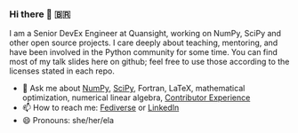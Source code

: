### Hi there 👋 🇧🇷

I am a Senior DevEx Engineer at Quansight, working on NumPy, SciPy and other open source projects. I care deeply about teaching, mentoring, and have been involved in the Python community for some time. You can find most of my talk slides here on github; feel free to use those according to the licenses stated in each repo.

- 💬 Ask me about [NumPy](https://numpy.org), [SciPy](https://scipy.org), Fortran, LaTeX, mathematical optimization, numerical linear algebra, [Contributor Experience](https://contributor-experience.org)
- 📫 How to reach me: [Fediverse](https://pynews.com.br/@melissawm) or [LinkedIn](https://www.linkedin.com/in/axequalsb/)
- 😄 Pronouns: she/her/ela
